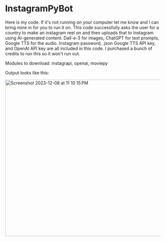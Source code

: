 # InstagramPyBot

Here is my code. If it's not running on your computer let me know and I can bring mine in for you to run it on. This code successfully asks the user for a country to make an instagram reel on and then uploads that to Instagram using AI-generated content. Dall-e-3 for images, ChatGPT for text prompts, Google TTS for the audio. Instagram password, .json Google TTS API key, and OpenAI API key are all included in this code. I purchased a bunch of credits to run this so it won't run out.

Modules to download:
instagrapi,
openai,
moviepy

Output looks like this:

<img width="508" alt="Screenshot 2023-12-08 at 11 10 15 PM" src="https://github.com/aemckenna/InstagramPyBot/assets/145464781/621e578e-69ed-412f-9f55-b3819423ff99">
